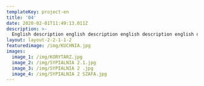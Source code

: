 ```yaml
---
templateKey: project-en
title: '04'
date: 2020-02-01T11:49:13.011Z
description: >-
  English description english description english description english description english description english description english description english description english description english description english description english description english description english description english description english description english description english description english description english description english description english description english description english description english description english description english description english description english description english description english description english description english description english description english description english description english description english description english description english description english description english description english description 
layout: layout-2-2-1-1-2
featuredimage: /img/KUCHNIA.jpg
images:
  image_1: /img/KORYTARZ.jpg
  image_2: /img/SYPIALNIA 2.1.jpg
  image_3: /img/SYPIALNIA 2 .jpg
  image_4: /img/SYPIALNIA 2 SZAFA.jpg
---
```


